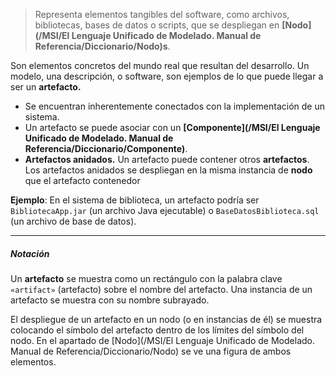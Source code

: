 > Representa elementos tangibles del software, como archivos, bibliotecas, bases de datos o scripts, que se despliegan en **[Nodo](/MSI/El Lenguaje Unificado de Modelado. Manual de Referencia/Diccionario/Nodo)s**. 

Son elementos concretos del mundo real que resultan del desarrollo.
Un modelo, una descripción, o software, son ejemplos de lo que puede llegar a ser un **artefacto.**

- Se encuentran inherentemente conectados con la implementación de un sistema. 
- Un artefacto se puede asociar con un **[Componente](/MSI/El Lenguaje Unificado de Modelado. Manual de Referencia/Diccionario/Componente)**.
- **Artefactos anidados.** Un artefacto puede contener otros **artefactos**. Los artefactos anidados se despliegan en la misma instancia de **nodo** que el artefacto contenedor

**Ejemplo**: En el sistema de biblioteca, un artefacto podría ser `BibliotecaApp.jar` (un archivo Java ejecutable) o `BaseDatosBiblioteca.sql` (un archivo de base de datos).
****
##### **Notación**
Un **artefacto** se muestra como un rectángulo con la palabra clave `«artifact»` (artefacto) sobre el nombre del artefacto. 
Una instancia de un artefacto se muestra con su nombre subrayado.

El despliegue de un artefacto en un nodo (o en instancias de él) se muestra colocando el símbolo del artefacto dentro de los límites del símbolo del nodo. 
En el apartado de [Nodo](/MSI/El Lenguaje Unificado de Modelado. Manual de Referencia/Diccionario/Nodo) se ve una figura de ambos elementos.